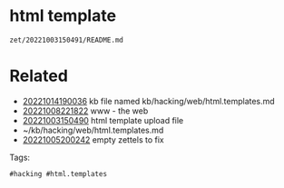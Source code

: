 # html template

` zet/20221003150491/README.md `

# Related

- [20221014190036](/zet/20221014190036/README.md) kb file named kb/hacking/web/html.templates.md
- [20221008221822](/zet/20221008221822/README.md) www - the web
- [20221003150490](/zet/20221003150490/README.md) html template upload file
- ~/kb/hacking/web/html.templates.md
- [20221005200242](/zet/20221005200242/README.md) empty zettels to fix

Tags:

    #hacking #html.templates 
